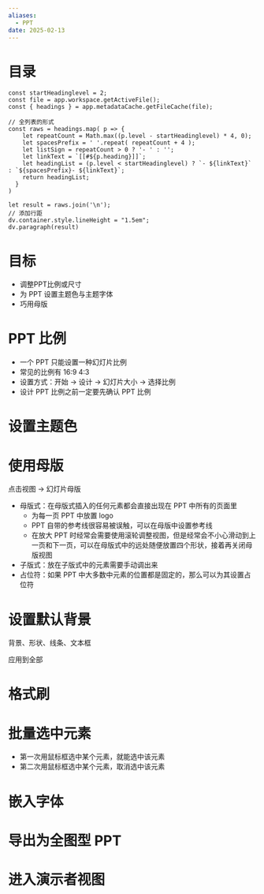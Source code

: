 ```yaml
---
aliases:
  - PPT
date: 2025-02-13
---
```



# 目录

```dataviewjs
const startHeadinglevel = 2;
const file = app.workspace.getActiveFile();
const { headings } = app.metadataCache.getFileCache(file);

// 全列表的形式
const raws = headings.map( p => {
    let repeatCount = Math.max((p.level - startHeadinglevel) * 4, 0);
    let spacesPrefix = ' '.repeat( repeatCount + 4 );
    let listSign = repeatCount > 0 ? '- ' : '';
    let linkText = `[[#${p.heading}]]`;
    let headingList = (p.level < startHeadinglevel) ? `- ${linkText}` : `${spacesPrefix}- ${linkText}`;
    return headingList;
  }
)

let result = raws.join('\n');
// 添加行距
dv.container.style.lineHeight = "1.5em";
dv.paragraph(result)
```

# 目标

- 调整PPT比例或尺寸
- 为 PPT 设置主题色与主题字体
- 巧用母版

# PPT 比例

- 一个 PPT 只能设置一种幻灯片比例
- 常见的比例有 16:9 4:3
- 设置方式：开始 -> 设计 -> 幻灯片大小 -> 选择比例
- 设计 PPT 比例之前一定要先确认 PPT 比例

# 设置主题色

# 使用母版

点击视图 -> 幻灯片母版

- 母版式：在母版式插入的任何元素都会直接出现在 PPT 中所有的页面里
	- 为每一页 PPT 中放置 logo
	- PPT 自带的参考线很容易被误触，可以在母版中设置参考线
	- 在放大 PPT 时经常会需要使用滚轮调整视图，但是经常会不小心滑动到上一页和下一页，可以在母版式中的远处随便放置四个形状，接着再关闭母版视图
- 子版式：放在子版式中的元素需要手动调出来
- 占位符：如果 PPT 中大多数中元素的位置都是固定的，那么可以为其设置占位符

# 设置默认背景

背景、形状、线条、文本框

应用到全部

# 格式刷

# 批量选中元素 

- 第一次用鼠标框选中某个元素，就能选中该元素
- 第二次用鼠标框选中某个元素，取消选中该元素

# 嵌入字体

# 导出为全图型 PPT

# 进入演示者视图